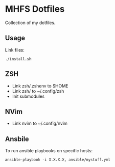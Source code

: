 MHFS Dotfiles
=============

Collection of my dotfiles.

Usage
-----

Link files:

```
./install.sh
```

ZSH
---

- Link zsh/.zshenv to $HOME
- Link zsh/ to ~/.config/zsh
- Init submodules

NVim
----

- Link nvim to ~/.config/nvim

Ansbile
-------

To run ansible playbooks on specific hosts:

```
ansible-playbook -i X.X.X.X, ansible/mystuff.yml
```
